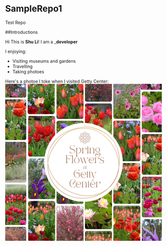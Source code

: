 # SampleRepo1
Test Repo

##Introductions

Hi This is  **Shu Li**!   I am a _**developer**

I enjoying:
* Visiting museums and gardens
* Travelling
* Taking photoes

Here's a photoe I toke when I visited Getty Center:
![SpringFlowersinGettyCenter](https://github.com/travelersm/SampleRepo1/blob/main/SpringFlowersinGettyCenter.png)
